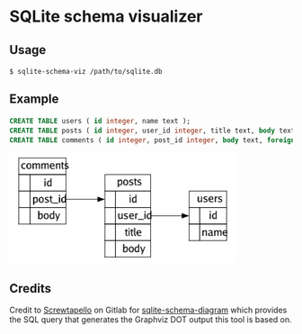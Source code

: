 SQLite schema visualizer
========================

## Usage

    $ sqlite-schema-viz /path/to/sqlite.db

## Example

```sql
CREATE TABLE users ( id integer, name text );
CREATE TABLE posts ( id integer, user_id integer, title text, body text, foreign key (user_id) references users(id) );
CREATE TABLE comments ( id integer, post_id integer, body text, foreign key (post_id) references posts(id) );
```

![example render](example.png)

## Credits

Credit to [Screwtapello](https://gitlab.com/Screwtapello) on Gitlab for
[sqlite-schema-diagram](https://gitlab.com/Screwtapello/sqlite-schema-diagram/)
which provides the SQL query that generates the Graphviz DOT output this tool
is based on.
